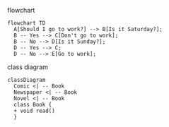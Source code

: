 flowchart

```mermaid
flowchart TD
  A[Should I go to work?] --> B[Is it Saturday?];
  B -- Yes --> C[Don't go to work];
  B -- No --> D[Is it Sunday?];
  D -- Yes --> C;
  D -- No --> E[Go to work];
```

class diagram

```mermaid
classDiagram
  Comic <| -- Book
  Newspaper <| -- Book
  Novel <| -- Book
  class Book {
  + void read()
  }
```
